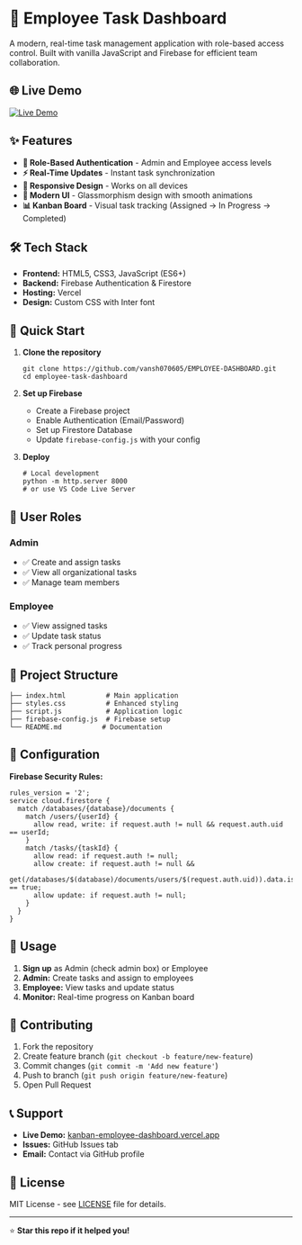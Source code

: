 # 🚀 Employee Task Dashboard

A modern, real-time task management application with role-based access control. Built with vanilla JavaScript and Firebase for efficient team collaboration.

## 🌐 Live Demo
<a href="https://kanban-employee-dashboard.vercel.app/" target="_blank">
  <img src="https://img.shields.io/badge/🚀%20Live%20Demo-View%20Application-blue?style=for-the-badge&logo=vercel&logoColor=white" alt="Live Demo">
</a>

## ✨ Features

- **🔐 Role-Based Authentication** - Admin and Employee access levels
- **⚡ Real-Time Updates** - Instant task synchronization
- **📱 Responsive Design** - Works on all devices
- **🎨 Modern UI** - Glassmorphism design with smooth animations
- **📊 Kanban Board** - Visual task tracking (Assigned → In Progress → Completed)

## 🛠️ Tech Stack

- **Frontend:** HTML5, CSS3, JavaScript (ES6+)
- **Backend:** Firebase Authentication & Firestore
- **Hosting:** Vercel
- **Design:** Custom CSS with Inter font

## 🚀 Quick Start

1. **Clone the repository**
   ```
   git clone https://github.com/vansh070605/EMPLOYEE-DASHBOARD.git
   cd employee-task-dashboard
   ```

2. **Set up Firebase**
   - Create a Firebase project
   - Enable Authentication (Email/Password)
   - Set up Firestore Database
   - Update `firebase-config.js` with your config

3. **Deploy**
   ```
   # Local development
   python -m http.server 8000
   # or use VS Code Live Server
   ```

## 👥 User Roles

### Admin
- ✅ Create and assign tasks
- ✅ View all organizational tasks
- ✅ Manage team members

### Employee
- ✅ View assigned tasks
- ✅ Update task status
- ✅ Track personal progress

## 📁 Project Structure

```
├── index.html          # Main application
├── styles.css          # Enhanced styling
├── script.js           # Application logic
├── firebase-config.js  # Firebase setup
└── README.md          # Documentation
```

## 🔧 Configuration

**Firebase Security Rules:**
```
rules_version = '2';
service cloud.firestore {
  match /databases/{database}/documents {
    match /users/{userId} {
      allow read, write: if request.auth != null && request.auth.uid == userId;
    }
    match /tasks/{taskId} {
      allow read: if request.auth != null;
      allow create: if request.auth != null && 
                       get(/databases/$(database)/documents/users/$(request.auth.uid)).data.isAdmin == true;
      allow update: if request.auth != null;
    }
  }
}
```

## 🎯 Usage

1. **Sign up** as Admin (check admin box) or Employee
2. **Admin:** Create tasks and assign to employees
3. **Employee:** View tasks and update status
4. **Monitor:** Real-time progress on Kanban board

## 🤝 Contributing

1. Fork the repository
2. Create feature branch (`git checkout -b feature/new-feature`)
3. Commit changes (`git commit -m 'Add new feature'`)
4. Push to branch (`git push origin feature/new-feature`)
5. Open Pull Request

## 📞 Support

- **Live Demo:** [kanban-employee-dashboard.vercel.app](https://kanban-employee-dashboard.vercel.app/)
- **Issues:** GitHub Issues tab
- **Email:** Contact via GitHub profile

## 📄 License

MIT License - see [LICENSE](LICENSE) file for details.

---

⭐ **Star this repo if it helped you!**